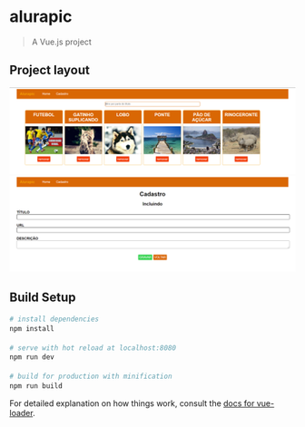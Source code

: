 # alurapic

> A Vue.js project

## Project layout

<img src="./src/assets/imagem-app.png">

<img src="./src/assets/imagem-app1.png">

## Build Setup

``` bash
# install dependencies
npm install

# serve with hot reload at localhost:8080
npm run dev

# build for production with minification
npm run build
```

For detailed explanation on how things work, consult the [docs for vue-loader](http://vuejs.github.io/vue-loader).
